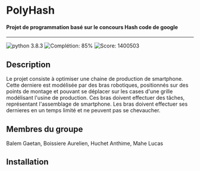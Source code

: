 # PolyHash
#### Projet de programmation basé sur le concours Hash code de google
---

![python 3.8.3][python_version]
![Complétion: 85%][completion]
![Score: 1400503][score]

## Description

Le projet consiste à optimiser une chaine de production de smartphone. Cette derniere est modélisée par des bras robotiques, positionnés sur des points de montage et pouvant se déplacer sur les cases d'une grille modélisant l'usine de production. Ces bras doivent effectuer des tâches, représentant l'assemblage de smartphone. Les bras doivent effectuer ses dernieres en un temps limité et ne peuvent pas se chevaucher.

## Membres du groupe
Balem Gaetan, 
Boissiere Aurelien, 
Huchet Anthime, 
Mahe Lucas

## Installation



[score]: https://img.shields.io/badge/score-1400503-%2300adef?style=flat-square "Score"
[python_version]: https://img.shields.io/badge/python-3.8.3-brightgreen?style=flat-square "Version de python"
[completion]: https://img.shields.io/badge/compl%C3%A9tion-85%25-green?style=flat-square "Complétion du projet"
